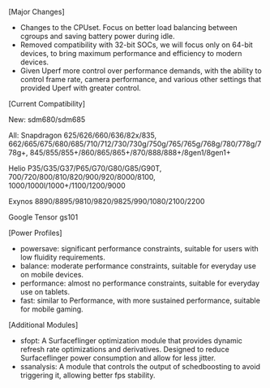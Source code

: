 [Major Changes]
- Changes to the CPUset. Focus on better load balancing between cgroups and saving battery power during idle.
- Removed compatibility with 32-bit SOCs, we will focus only on 64-bit devices, to bring maximum performance and efficiency to modern devices.
- Given Uperf more control over performance demands, with the ability to control frame rate, camera performance, and various other settings that provided Uperf with greater control.

[Current Compatibility]

New:
sdm680/sdm685

All:
Snapdragon 625/626/660/636/82x/835, 662/665/675/680/685/710/712/730/730g/750g/765/765g/768g/780/778g/778g+, 845/855/855+/860/865/865+/870/888/888+/8gen1/8gen1+

Helio P35/G35/G37/P65/G70/G80/G85/G90T, 700/720/800/810/820/900/920/8000/8100, 1000/1000l/1000+/1100/1200/9000

Exynos 8890/8895/9810/9820/9825/990/1080/2100/2200

Google Tensor gs101

[Power Profiles]
- powersave: significant performance constraints, suitable for users with low fluidity requirements.
- balance: moderate performance constraints, suitable for everyday use on mobile devices.
- performance: almost no performance constraints, suitable for everyday use on tablets.
- fast: similar to Performance, with more sustained performance, suitable for mobile gaming.

[Additional Modules]
- sfopt: A Surfaceflinger optimization module that provides dynamic refresh rate optimizations and derivatives. Designed to reduce Surfaceflinger power consumption and allow for less jitter.
- ssanalysis: A module that controls the output of schedboosting to avoid triggering it, allowing better fps stability.
